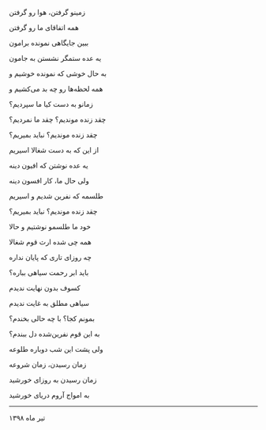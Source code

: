 <!-- 
.. title: چقدر زنده ماندن
.. slug: cheghadr-zendeh-mandan
.. date: 2019-07-19 13:05:14 UTC
.. tags: محاوره
.. category: 
.. link: 
.. description: 
.. type: text
-->

زمینو گرفتن، هوا رو گرفتن

همه اتفاقای ما رو گرفتن

ببین جایگاهی نمونده برامون

یه عده ستمگر نشستن به جامون

به حال خوشی که نمونده خوشیم و

همه لحظه‌ها رو چه بد می‌کشیم و

زمانو به دست کیا ما سپردیم؟

چقد زنده موندیم؟ چقد ما نمردیم؟

چقد زنده موندیم؟ نباید بمیریم؟

از این که به دست شغالا اسیریم

یه عده نوشتن که افیون دینه

ولی حال ما، کار افسون دینه

طلسمه که نفرین شدیم و اسیریم

چقد زنده موندیم؟ نباید بمیریم؟

خود ما طلسمو نوشتیم و حالا

همه چی شده ارث قوم شغالا

چه روزای تاری که پایان نداره

باید ابر رحمت سیاهی بباره؟

کسوف بدون نهایت ندیدم

سیاهی مطلق به غایت ندیدم

بمونم کجا؟ با چه حالی بخندم؟

به این قوم نفرین‌شده دل ببندم؟

ولی پشت این شب دوباره طلوعه

زمان رسیدن، زمان شروعه

زمان رسیدن به روزای خورشید

به امواج آروم دریای خورشید

***





تیر ماه ۱۳۹۸